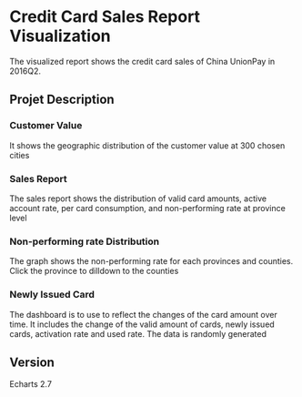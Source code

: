 # Credit Card Sales Report Visualization

The visualized report shows the credit card sales of China UnionPay in 2016Q2.

## Projet Description

### Customer Value

It shows the geographic distribution of the customer value at 300 chosen cities

### Sales Report

The sales report shows the distribution of valid card amounts, active account rate, per card consumption, and non-performing rate at province level

### Non-performing rate Distribution
The graph shows the non-performing rate for each provinces and counties. Click the province to dilldown to the counties

### Newly Issued Card
The dashboard is to use to reflect the changes of the card amount over time. It includes the change of the valid amount of cards, newly issued cards, activation rate and used rate. The data is randomly generated

## Version
Echarts 2.7

